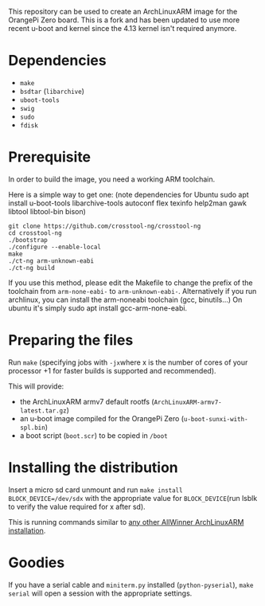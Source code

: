 This repository can be used to create an ArchLinuxARM image for the OrangePi
Zero board. This is a fork and has been updated to use more recent u-boot and kernel since the 4.13 kernel isn't required anymore.

Dependencies
============

- `make`
- `bsdtar` (`libarchive`)
- `uboot-tools`
- `swig`
- `sudo`
- `fdisk`

Prerequisite
============

In order to build the image, you need a working ARM toolchain.

Here is a simple way to get one: (note dependencies for Ubuntu sudo apt install u-boot-tools libarchive-tools autoconf flex texinfo help2man gawk libtool libtool-bin bison)

    git clone https://github.com/crosstool-ng/crosstool-ng
    cd crosstool-ng
    ./bootstrap
    ./configure --enable-local
    make
    ./ct-ng arm-unknown-eabi
    ./ct-ng build

If you use this method, please edit the Makefile to change the prefix of the toolchain from `arm-none-eabi-` to `arm-unknown-eabi-`.
Alternatively if you run archlinux, you can install the arm-noneabi toolchain (gcc, binutils...)
On ubuntu it's simply sudo apt install gcc-arm-none-eabi.

Preparing the files
===================

Run `make` (specifying jobs with `-jx`where x is the number of cores of your processor +1 for faster builds is supported and recommended).

This will provide:

- the ArchLinuxARM armv7 default rootfs (`ArchLinuxARM-armv7-latest.tar.gz`)
- an u-boot image compiled for the OrangePi Zero (`u-boot-sunxi-with-spl.bin`)
- a boot script (`boot.scr`) to be copied in `/boot`


Installing the distribution
===========================

Insert a micro sd card unmount and run `make install BLOCK_DEVICE=/dev/sdx` with the appropriate value for
`BLOCK_DEVICE`(run lsblk to verify the value required for x after sd).

This is running commands similar to [any other AllWinner ArchLinuxARM
installation][alarm-allwinner].

[alarm-allwinner]: https://archlinuxarm.org/platforms/armv7/allwinner/.

Goodies
=======

If you have a serial cable and `miniterm.py` installed (`python-pyserial`),
`make serial` will open a session with the appropriate settings.
